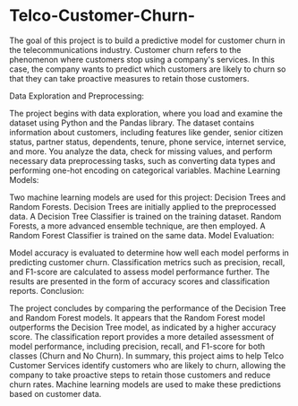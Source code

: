 # Telco-Customer-Churn-
The goal of this project is to build a predictive model for customer churn in the telecommunications industry. Customer churn refers to the phenomenon where customers stop using a company's services. 
In this case, the company wants to predict which customers are likely to churn so that they can take proactive measures to retain those customers.


Data Exploration and Preprocessing:

The project begins with data exploration, where you load and examine the dataset using Python and the Pandas library.
The dataset contains information about customers, including features like gender, senior citizen status, partner status, dependents, tenure, phone service, internet service, and more.
You analyze the data, check for missing values, and perform necessary data preprocessing tasks, such as converting data types and performing one-hot encoding on categorical variables.
Machine Learning Models:

Two machine learning models are used for this project: Decision Trees and Random Forests.
Decision Trees are initially applied to the preprocessed data. A Decision Tree Classifier is trained on the training dataset.
Random Forests, a more advanced ensemble technique, are then employed. A Random Forest Classifier is trained on the same data.
Model Evaluation:

Model accuracy is evaluated to determine how well each model performs in predicting customer churn.
Classification metrics such as precision, recall, and F1-score are calculated to assess model performance further.
The results are presented in the form of accuracy scores and classification reports.
Conclusion:

The project concludes by comparing the performance of the Decision Tree and Random Forest models.
It appears that the Random Forest model outperforms the Decision Tree model, as indicated by a higher accuracy score.
The classification report provides a more detailed assessment of model performance, including precision, recall, and F1-score for both classes (Churn and No Churn).
In summary, this project aims to help Telco Customer Services identify customers who are likely to churn, allowing the company to take proactive steps to retain those customers and reduce churn rates. Machine learning models are used to make these predictions based on customer data.




